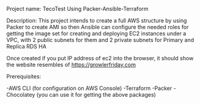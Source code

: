 Project name: TecoTest Using Packer-Ansible-Terraform

Description: This project intends to create a full AWS structure by using Packer to create AMI so then Ansible can configure the needed roles for getting the image set for creating and deploying EC2 instances under a VPC, with 2 public subnets for them and 2 private subnets for Primary and Replica RDS HA

Once created if you put IP address of ec2 into the browser, it should show the website resembles of https://growlerfriday.com


Prerequisites: 

-AWS CLI (for configuration on AWS Console)
-Terraform 
-Packer
-Chocolatey (you can use it for getting the above packages)

